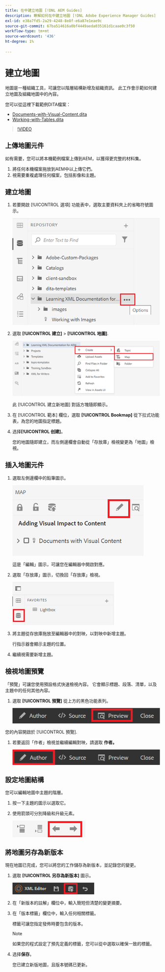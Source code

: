 ```yaml
---
title: 在中建立地圖 [!DNL AEM Guides]
description: 瞭解如何在中建立地圖 [!DNL Adobe Experience Manager Guides]
exl-id: e38a7fd5-2a29-4248-8e8f-e6a87e1eae9c
source-git-commit: 67ba514616a0bf4449aeda035161d1caae0c3f50
workflow-type: tm+mt
source-wordcount: '436'
ht-degree: 1%

---
```


# 建立地圖

地圖是一種組織工具，可讓您以階層結構新增及組織資訊。 此工作會示範如何建立地圖及組織地圖中的內容。

您可以從這裡下載範例DITA檔案：

* [Documents-with-Visual-Content.dita](assets/working-with-maps/Documents-with-Visual-Content.dita)
* [Working-with-Tables.dita](assets/working-with-maps/Working-with-Tables.dita)

>[!VIDEO](https://video.tv.adobe.com/v/336725?quality=12&learn=on)

## 上傳地圖元件

如有需要，您可以將本機範例檔案上傳到AEM，以獲得更完整的材料集。

1. 將任何本機檔案拖放到AEM中以上傳它們。
1. 視需要重複處理任何檔案，包括影像和主題。

## 建立地圖

1. 若要開啟 [!UICONTROL 選項] 功能表中，選取主要資料夾上的省略符號圖示。

   ![省略符號圖示](images/lesson-8/ellipses-9.png)

1. 選取 **[!UICONTROL 建立]** > **[!UICONTROL 地圖]**.


   ![建立地圖](images/lesson-8/create-map-with-markings.png)

   此 [!UICONTROL 建立新地圖] 對話方塊隨即顯示。

1. 在 [!UICONTROL 範本] 欄位，選取 **[!UICONTROL Bookmap]** 從下拉式功能表，為您的地圖指定標題。
1. 选择&#x200B;**[!UICONTROL 创建]**。

   您的地圖隨即建立，而左側邊欄會自動從「存放庫」檢視變更為「地圖」檢視。

## 插入地圖元件

1. 選取左側邊欄中的鉛筆圖示。

   ![編輯圖示](images/lesson-8/pencil-icon.png)

   這是「編輯」圖示，可讓您在編輯器中開啟對應。

1. 選取「存放庫」圖示，切換回「存放庫」檢視。

   ![存放庫圖示](images/common/repository-icon.png)

1. 將主題從存放庫拖放至編輯器中的對映，以對映中新增主題。

   行指示器會顯示主題的位置。

1. 繼續視需要新增主題。

## 檢視地圖預覽

「預覽」可讓您使用預設格式快速檢視內容。 它會顯示標題、段落、清單，以及主題中的任何其他內容。

1. 選取 **[!UICONTROL 預覽]** 從上方的黑色功能表列。

   ![“预览”按钮](images/common/select-preview.png)

您的內容開啟於 [!UICONTROL 預覽].

1. 若要返回「作者」檢視並繼續編輯對映，請選取 **作者。**

   ![「作者」按鈕](images/lesson-5/author-map.png)

## 設定地圖結構

您可以編輯地圖中主題的階層。

1. 按一下主題的圖示以選取它。
1. 使用箭頭可分別降級和升級元素。

   ![存放庫圖示](images/lesson-8/left-right.png)

## 將地圖另存為新版本

現在地圖已完成，您可以將您的工作儲存為新版本，並記錄您的變更。

1. 選取 **[!UICONTROL 另存為新版本]** 圖示。

   ![另存為新版本圖示](images/common/save-as-new-version.png)

1. 在「新版本的註解」欄位中，輸入簡短但清楚的變更摘要。

1. 在「版本標籤」欄位中，輸入任何相關標籤。

   標籤可讓您指定發佈時要包含的版本。

   >[!NOTE]
   > 
   > 如果您的程式設定了預先定義的標籤，您可以從中選取以確保一致的標籤。

1. 选择&#x200B;**保存**。

   您已建立新版地圖，且版本號碼已更新。

